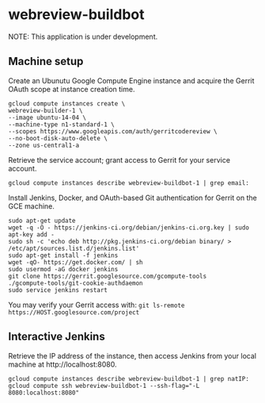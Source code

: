 # webreview-buildbot

NOTE: This application is under development.

## Machine setup

Create an Ubunutu Google Compute Engine instance and acquire the Gerrit OAuth scope at instance creation time.

```
gcloud compute instances create \
webreview-builder-1 \
--image ubuntu-14-04 \
--machine-type n1-standard-1 \
--scopes https://www.googleapis.com/auth/gerritcodereview \
--no-boot-disk-auto-delete \
--zone us-central1-a
```

Retrieve the service account; grant access to Gerrit for your service account.

```
gcloud compute instances describe webreview-buildbot-1 | grep email:
````

Install Jenkins, Docker, and OAuth-based Git authentication for Gerrit on the GCE machine.

```
sudo apt-get update
wget -q -O - https://jenkins-ci.org/debian/jenkins-ci.org.key | sudo apt-key add -
sudo sh -c 'echo deb http://pkg.jenkins-ci.org/debian binary/ > /etc/apt/sources.list.d/jenkins.list'
sudo apt-get install -f jenkins
wget -qO- https://get.docker.com/ | sh
sudo usermod -aG docker jenkins
git clone https://gerrit.googlesource.com/gcompute-tools
./gcompute-tools/git-cookie-authdaemon
sudo service jenkins restart
```

You may verify your Gerrit access with: `git ls-remote https://HOST.googlesource.com/project`

## Interactive Jenkins

Retrieve the IP address of the instance, then access Jenkins from your local machine at http://localhost:8080.

```
gcloud compute instances describe webreview-buildbot-1 | grep natIP:
gcloud compute ssh webreview-buildbot-1 --ssh-flag="-L 8080:localhost:8080"
```
